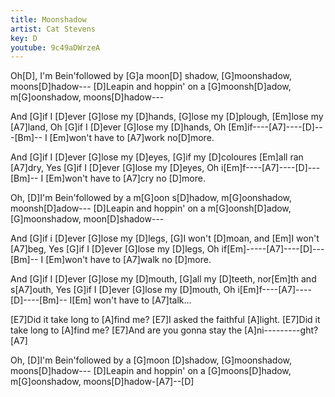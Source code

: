 ```yaml
---
title: Moonshadow
artist: Cat Stevens
key: D
youtube: 9c49aDWrzeA
---
```


Oh[D], I'm Bein'followed by [G]a moon[D] shadow, [G]moonshadow, moons[D]hadow---
[D]Leapin and hoppin' on a [G]moonsh[D]adow, m[G]oonshadow, moons[D]hadow---

And [G]if I [D]ever [G]lose my [D]hands, [G]lose my [D]plough, [Em]lose my [A7]land,
Oh [G]if I [D]ever [G]lose my [D]hands, Oh [Em]if----[A7]----[D]---[Bm]-- I [Em]won't have to [A7]work no[D]more.

And [G]if I [D]ever [G]lose my [D]eyes, [G]if my [D]coloures [Em]all ran [A7]dry,
Yes [G]if I [D]ever [G]lose my [D]eyes, Oh i[Em]f----[A7]----[D]---[Bm]-- I [Em]won't have to [A7]cry no [D]more.

Oh, [D]I'm Bein'followed by a m[G]oon s[D]hadow, m[G]oonshadow, moonsh[D]adow---
[D]Leapin and hoppin' on a m[G]oonsh[D]adow, [G]moonshadow, moon[D]shadow---

And [G]if i [D]ever [G]lose my [D]legs, [G]I won't [D]moan, and [Em]I won't [A7]beg,
Yes [G]if I [D]ever [G]lose my [D]legs, Oh if[Em]-----[A7]----[D]---[Bm]-- I [Em]won't have to [A7]walk no
[D]more.

And [G]if I [D]ever [G]lose my [D]mouth, [G]all my [D]teeth, nor[Em]th and s[A7]outh,
Yes [G]if I [D]ever [G]lose my [D]mouth, Oh i[Em]f----[A7]----[D]----[Bm]-- I[Em] won't have to [A7]talk...

[E7]Did it take long to [A]find me?  [E7]I asked the faithful [A]light.
[E7]Did it take long to [A]find me?  [E7]And are you gonna stay the [A]ni---------ght?[A7]

Oh, [D]I'm Bein'followed by a [G]moon [D]shadow, [G]moonshadow, moons[D]hadow---
[D]Leapin and hoppin' on a [G]moons[D]hadow, m[G]oonshadow, moons[D]hadow-[A7]--[D]
